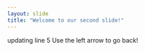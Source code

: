 ```yaml
---
layout: slide
title: "Welcome to our second slide!"
---
```

updating line 5
Use the left arrow to go back!
